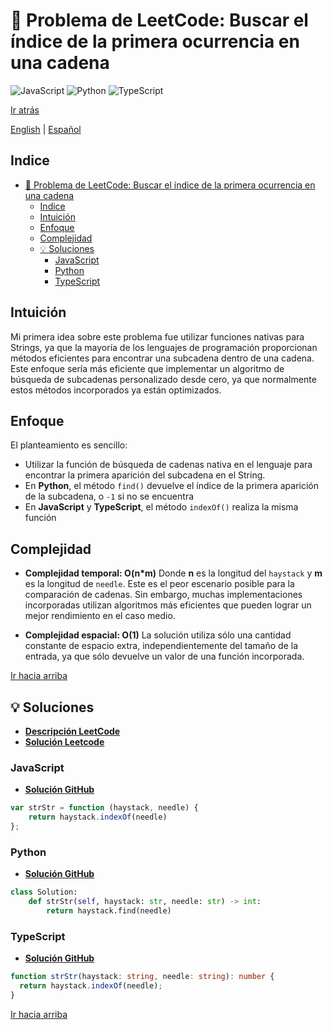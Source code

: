 # 🤔 Problema de LeetCode: Buscar el índice de la primera ocurrencia en una cadena

![JavaScript](https://img.shields.io/badge/JavaScript-F7DF1E?logo=javascript&logoColor=black)
![Python](https://img.shields.io/badge/Python-3776AB?logo=python&logoColor=white)
![TypeScript](https://img.shields.io/badge/TypeScript-3178C6?logo=typescript&logoColor=white)

[Ir atrás](../README.md)

[English](./28.FindTheIndexOfTheFirstOccurrenceInAString.md) | [Español](./28.FindTheIndexOfTheFirstOccurrenceInAString-es.md)

## Indice

- [🤔 Problema de LeetCode: Buscar el índice de la primera ocurrencia en una cadena](#-problema-de-leetcode-buscar-el-índice-de-la-primera-ocurrencia-en-una-cadena)
  - [Indice](#indice)
  - [Intuición](#intuición)
  - [Enfoque](#enfoque)
  - [Complejidad](#complejidad)
  - [💡 Soluciones](#-soluciones)
    - [JavaScript](#javascript)
    - [Python](#python)
    - [TypeScript](#typescript)

## Intuición

Mi primera idea sobre este problema fue utilizar funciones nativas para Strings, ya que la mayoría de los lenguajes de programación proporcionan métodos eficientes para encontrar una subcadena dentro de una cadena. Este enfoque sería más eficiente que implementar un algoritmo de búsqueda de subcadenas personalizado desde cero, ya que normalmente estos métodos incorporados ya están optimizados.

## Enfoque

El planteamiento es sencillo:

- Utilizar la función de búsqueda de cadenas nativa en el lenguaje para encontrar la primera aparición del subcadena en el String.
- En **Python**, el método `find()` devuelve el índice de la primera aparición de la subcadena, o `-1` si no se encuentra
- En **JavaScript** y **TypeScript**, el método `indexOf()` realiza la misma función

## Complejidad

- **Complejidad temporal: O(n*m)**
Donde **n** es la longitud del `haystack` y **m** es la longitud de `needle`. Este es el peor escenario posible para la comparación de cadenas. Sin embargo, muchas implementaciones incorporadas utilizan algoritmos más eficientes que pueden lograr un mejor rendimiento en el caso medio.

- **Complejidad espacial: O(1)**
La solución utiliza sólo una cantidad constante de espacio extra, independientemente del tamaño de la entrada, ya que sólo devuelve un valor de una función incorporada.

[Ir hacia arriba](#indice)

## 💡 Soluciones

- **[Descripción LeetCode](https://leetcode.com/problems/find-the-index-of-the-first-occurrence-in-a-string/description/)**
- **[Solución Leetcode](https://leetcode.com/problems/find-the-index-of-the-first-occurrence-in-a-string/solutions/6550974/indexof-find-solution-by-danielpaez-dev-53al/)**

### JavaScript

- **[Solución GitHub](../solutions/JavaScript/28.FindTheIndexOfTheFirstOccurrenceInAString.js)**

```javascript
var strStr = function (haystack, needle) {
    return haystack.indexOf(needle)
};
```

### Python

- **[Solución GitHub](../solutions/Python/28.FindTheIndexOfTheFirstOccurrenceInAString.py)**

```python
class Solution:
    def strStr(self, haystack: str, needle: str) -> int:
        return haystack.find(needle)

```

### TypeScript

- **[Solución GitHub](../solutions/TypeScript/28.FindTheIndexOfTheFirstOccurrenceInAString.ts)**

```typescript
function strStr(haystack: string, needle: string): number {
  return haystack.indexOf(needle);
}
```

[Ir hacia arriba](#indice)
